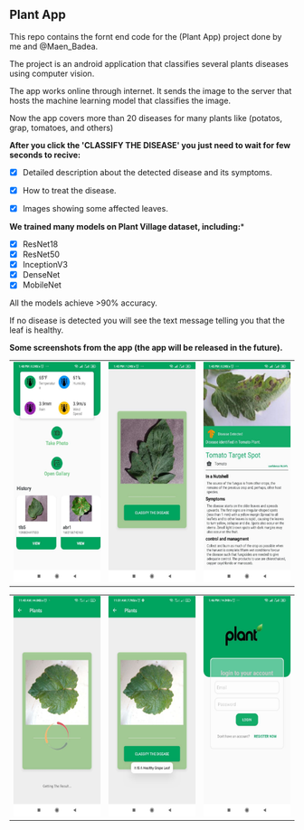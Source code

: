 ## Plant App

This repo contains the fornt end code for the (Plant App) project done by me and @Maen_Badea.

The project is an android application that classifies several plants diseases using computer vision.

The app works online through internet. It sends the image to the server that hosts the machine learning model that classifies the image.

Now the app covers more than 20 diseases for many plants like (potatos, grap, tomatoes, and others)

**After you click the 'CLASSIFY THE DISEASE' you just need to wait for few seconds to recive:**
- [x] Detailed description about the detected disease and its symptoms.
- [x] How to treat the disease.
- [x] Images showing some affected leaves.


**We trained many models on Plant Village dataset, including:***
- [x]  ResNet18
- [x]  ResNet50
- [x]  InceptionV3
- [x]  DenseNet
- [x]  MobileNet

All the models achieve >90% accuracy.


If no disease is detected you will see the text message telling you that the leaf is healthy.



**Some screenshots from the app (the app will be released in the future).**

<!--   <tr>
    <td>First Screen Page</td>
     <td>Holiday Mention</td>
     <td>Present day in purple and selected day in pink</td>
  </tr> -->
  
 
<table>

  <tr>
    <td><img src="images/screen3.jpeg" width=250 height=390></td>
    <td><img src="images/screen1.jpeg" width=250 height=390></td>
    <td><img src="images/screen2.jpeg" width=250 height=390></td>
  </tr>
    
</table>

<table>

  <tr>
     <td><img src="images/screen5.jpeg" width=250 height=390></td>
    <td><img src="images/screen4.jpeg" width=250 height=390></td>
    <td><img src="images/screen6.jpeg" width=250 height=390></td>
  </tr>
    
</table>



